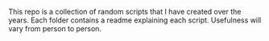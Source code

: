 This repo is a collection of random scripts that I have created over the years. Each folder contains a readme explaining each script. Usefulness will vary from person to person.
